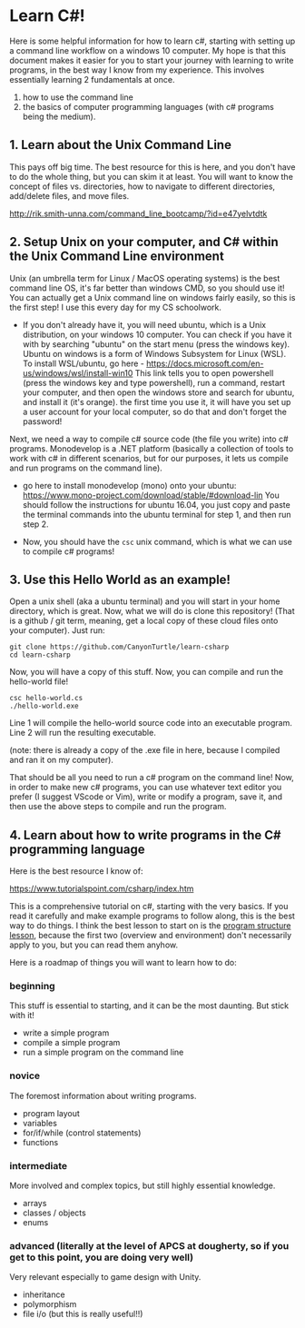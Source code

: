 # Learn C#!

Here is some helpful information for how to learn c#, starting with setting up a command line workflow on a windows 10 computer. My hope is that this document makes it easier for you to start your journey with learning to write programs, in the best way I know from my experience. This involves essentially learning 2 fundamentals at once.
1) how to use the command line
2) the basics of computer programming languages (with c# programs being the medium).

## 1. Learn about the Unix Command Line
This pays off big time. The best resource for this is here, and you don't have to do the whole thing,
but you can skim it at least. You will want to know the concept of files vs. directories, how to navigate to different directories, add/delete files, and move files.

http://rik.smith-unna.com/command_line_bootcamp/?id=e47yelvtdtk

## 2. Setup Unix on your computer, and C# within the Unix Command Line environment
Unix (an umbrella term for Linux / MacOS operating systems) is the best command line OS, it's far better than windows CMD, so you should use it! You can actually get a Unix command line on windows fairly easily, so this is the first step! I use this every day for my CS schoolwork.
- If you don't already have it, you will need ubuntu, which is a Unix distribution, on your windows 10 computer. You can check if you have it with by searching "ubuntu" on the start menu (press the windows key). Ubuntu on windows is a form of Windows Subsystem for Linux (WSL). To install WSL/ubuntu, go here - https://docs.microsoft.com/en-us/windows/wsl/install-win10 This link tells you to open powershell (press the windows key and type powershell), run a command, restart your computer, and then open the windows store and search for ubuntu, and install it (it's orange). the first time you use it, it will have you set up a user account for your local computer, so do that and don't forget the password!

Next, we need a way to compile c# source code (the file you write) into c# programs. Monodevelop is a .NET platform (basically a collection of tools to work with c# in different scenarios, but for our purposes, it lets us compile and run programs on the command line).
- go here to install monodevelop (mono) onto your ubuntu: https://www.mono-project.com/download/stable/#download-lin You should follow the instructions for ubuntu 16.04, you just copy and paste the terminal commands into the ubuntu terminal for step 1, and then run step 2.

- Now, you should have the `csc` unix command, which is what we can use to compile c# programs!

## 3. Use this Hello World as an example!
Open a unix shell (aka a ubuntu terminal) and you will start in your home directory, which is great. Now, what we will do is clone this repository! (That is a github / git term, meaning, get a local copy of these cloud files onto your computer). Just run:

```
git clone https://github.com/CanyonTurtle/learn-csharp
cd learn-csharp
```
Now, you will have a copy of this stuff.
Now, you can compile and run the hello-world file!
```
csc hello-world.cs
./hello-world.exe 
```
Line 1 will compile the hello-world source code into an executable program.
Line 2 will run the resulting executable.

(note: there is already a copy of the .exe file in here, because I compiled and ran it on my computer).

That should be all you need to run a c# program on the command line!
Now, in order to make new c# programs, you can use whatever text editor you prefer (I suggest VScode or Vim), write or modify a program, save it, and then use the above steps to compile and run the program.

## 4. Learn about how to write programs in the C# programming language

Here is the best resource I know of:

https://www.tutorialspoint.com/csharp/index.htm

This is a comprehensive tutorial on c#, starting with the very basics. If you read it carefully and make example programs to follow along, this is the best way to do things. I think the best lesson to start on is the [program structure lesson](https://www.tutorialspoint.com/csharp/csharp_program_structure.htm), because the first two (overview and environment) don't necessarily apply to you, but you can read them anyhow.

Here is a roadmap of things you will want to learn how to do:

### beginning
This stuff is essential to starting, and it can be the most daunting. But stick with it!
- write a simple program
- compile a simple program
- run a simple program on the command line

### novice
The foremost information about writing programs.
- program layout
- variables
- for/if/while (control statements)
- functions

### intermediate
More involved and complex topics, but still highly essential knowledge.
- arrays
- classes / objects
- enums

### advanced (literally at the level of APCS at dougherty, so if you get to this point, you are doing very well)
Very relevant especially to game design with Unity.
- inheritance
- polymorphism
- file i/o (but this is really useful!!)

